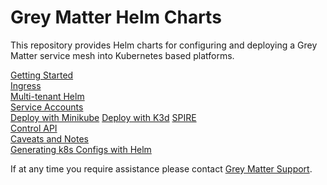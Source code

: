 # Grey Matter Helm Charts

This repository provides Helm charts for configuring and deploying a Grey Matter service mesh into Kubernetes based platforms.

[Getting Started](docs/Getting%20Started.md)  
[Ingress](docs/Ingress.md)  
[Multi-tenant Helm](docs/Multi-tenant%20Helm.md)  
[Service Accounts](docs/Service%20Accounts.md)  
[Deploy with Minikube](docs/Deploy%20with%20Minikube.md)
[Deploy with K3d](docs/Deploy%20with%20K3d.md)
[SPIRE](docs/SPIRE.md)  
[Control API](docs/Control%20API.md)  
[Caveats and Notes](docs/Caveats%20and%20Notes.md)  
[Generating k8s Configs with Helm](docs/Generating%20k8s%20Configs%20with%20Helm.md)

If at any time you require assistance please contact [Grey Matter Support](https://support.deciphernow.com).
